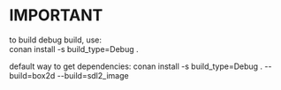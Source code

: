 # IMPORTANT
to build debug build, use:  
	conan install -s build_type=Debug .


default way to get dependencies:
	conan install -s build_type=Debug . --build=box2d --build=sdl2_image
